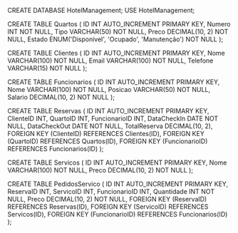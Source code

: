 CREATE DATABASE HotelManagement;
USE HotelManagement;

CREATE TABLE Quartos (
    ID INT AUTO_INCREMENT PRIMARY KEY,
    Numero INT NOT NULL,
    Tipo VARCHAR(50) NOT NULL,
    Preco DECIMAL(10, 2) NOT NULL,
    Estado ENUM('Disponível', 'Ocupado', 'Manutenção') NOT NULL
);

CREATE TABLE Clientes (
    ID INT AUTO_INCREMENT PRIMARY KEY,
    Nome VARCHAR(100) NOT NULL,
    Email VARCHAR(100) NOT NULL,
    Telefone VARCHAR(15) NOT NULL
);

CREATE TABLE Funcionarios (
    ID INT AUTO_INCREMENT PRIMARY KEY,
    Nome VARCHAR(100) NOT NULL,
    Posicao VARCHAR(50) NOT NULL,
    Salario DECIMAL(10, 2) NOT NULL
);

CREATE TABLE Reservas (
    ID INT AUTO_INCREMENT PRIMARY KEY,
    ClienteID INT,
    QuartoID INT,
    FuncionarioID INT,
    DataCheckIn DATE NOT NULL,
    DataCheckOut DATE NOT NULL,
    TotalReserva DECIMAL(10, 2),
    FOREIGN KEY (ClienteID) REFERENCES Clientes(ID),
    FOREIGN KEY (QuartoID) REFERENCES Quartos(ID),
    FOREIGN KEY (FuncionarioID) REFERENCES Funcionarios(ID)
);

CREATE TABLE Servicos (
    ID INT AUTO_INCREMENT PRIMARY KEY,
    Nome VARCHAR(100) NOT NULL,
    Preco DECIMAL(10, 2) NOT NULL
);

CREATE TABLE PedidosServico (
    ID INT AUTO_INCREMENT PRIMARY KEY,
    ReservaID INT,
    ServicoID INT,
    FuncionarioID INT,
    Quantidade INT NOT NULL,
    Preco DECIMAL(10, 2) NOT NULL,
    FOREIGN KEY (ReservaID) REFERENCES Reservas(ID),
    FOREIGN KEY (ServicoID) REFERENCES Servicos(ID),
    FOREIGN KEY (FuncionarioID) REFERENCES Funcionarios(ID)
);
